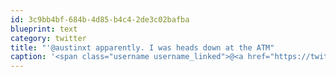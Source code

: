 ```yaml
---
id: 3c9bb4bf-684b-4d85-b4c4-2de3c02bafba
blueprint: text
category: twitter
title: "'@austinxt apparently. I was heads down at the ATM"
caption: '<span class="username username_linked">@<a href="https://twitter.com/austinxt" title="Zenia Austin">austinxt</a></span> apparently. I was heads down at the ATM'
---
```

